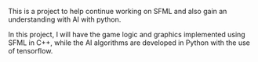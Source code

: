 This is a project to help continue working on SFML and also gain an understanding with 
AI with python. 

In this project, I will have the game logic and graphics implemented using SFML in C++, while the AI algorithms are developed in Python with the use of tensorflow.
